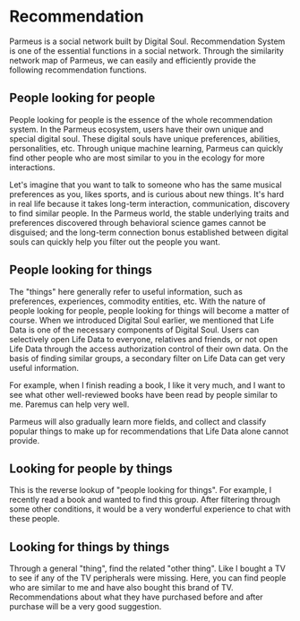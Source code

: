 # Recommendation

Parmeus is a social network built by Digital Soul. Recommendation System is one of the essential functions in a social network. Through the similarity network map of Parmeus, we can easily and efficiently provide the following recommendation functions.

## People looking for people

People looking for people is the essence of the whole recommendation system. In the Parmeus ecosystem, users have their own unique and special digital soul. These digital souls have unique preferences, abilities, personalities, etc. Through unique machine learning, Parmeus can quickly find other people who are most similar to you in the ecology for more interactions.

Let's imagine that you want to talk to someone who has the same musical preferences as you, likes sports, and is curious about new things. It's hard in real life because it takes long-term interaction, communication, discovery to find similar people. In the Parmeus world, the stable underlying traits and preferences discovered through behavioral science games cannot be disguised; and the long-term connection bonus established between digital souls can quickly help you filter out the people you want.

## People looking for things

The "things" here generally refer to useful information, such as preferences, experiences, commodity entities, etc. With the nature of people looking for people, people looking for things will become a matter of course. When we introduced Digital Soul earlier, we mentioned that Life Data is one of the necessary components of Digital Soul. Users can selectively open Life Data to everyone, relatives and friends, or not open Life Data through the access authorization control of their own data. On the basis of finding similar groups, a secondary filter on Life Data can get very useful information.

For example, when I finish reading a book, I like it very much, and I want to see what other well-reviewed books have been read by people similar to me. Paremus can help very well.

Parmeus will also gradually learn more fields, and collect and classify popular things to make up for recommendations that Life Data alone cannot provide.

## Looking for people by things

This is the reverse lookup of "people looking for things". For example, I recently read a book and wanted to find this group. After filtering through some other conditions, it would be a very wonderful experience to chat with these people.

## Looking for things by things

Through a general "thing", find the related "other thing". Like I bought a TV to see if any of the TV peripherals were missing. Here, you can find people who are similar to me and have also bought this brand of TV. Recommendations about what they have purchased before and after purchase will be a very good suggestion.